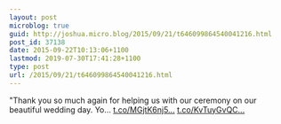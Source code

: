 ```yaml
---
layout: post
microblog: true
guid: http://joshua.micro.blog/2015/09/21/t646099864540041216.html
post_id: 37138
date: 2015-09-22T10:13:06+1100
lastmod: 2019-07-30T17:41:28+1100
type: post
url: /2015/09/21/t646099864540041216.html
---
```

"Thank you so much again for helping us with our ceremony on our beautiful wedding day. Yo… [t.co/MGjtK6nj5...](http://t.co/MGjtK6nj5a) [t.co/KvTuyGvQC...](http://t.co/KvTuyGvQCS)
